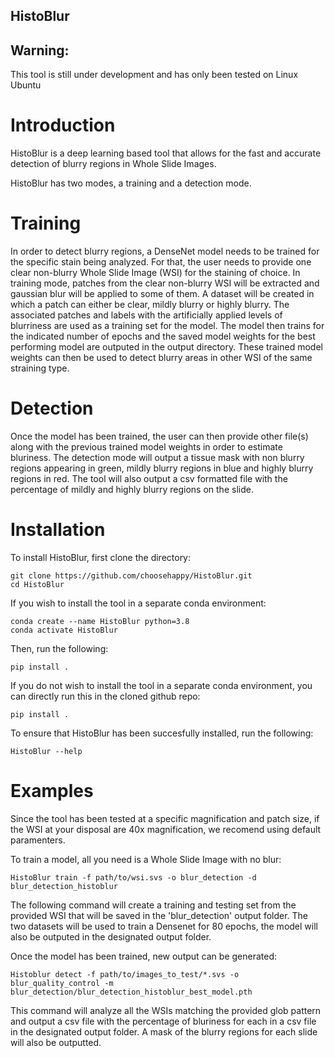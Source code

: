 ## HistoBlur

## Warning:
This tool is still under development and has only been tested on Linux Ubuntu


# Introduction

HistoBlur is a deep learning based tool that allows for the fast and accurate detection of blurry regions in Whole Slide Images.

HistoBlur has two modes, a training and a detection mode. 


# Training

In order to detect blurry regions, a DenseNet model needs to be trained for the specific stain being analyzed.
For that, the user needs to provide one clear non-blurry Whole Slide Image (WSI) for the staining of choice.
In training mode, patches from the clear non-blurry WSI will be extracted and gaussian blur will be applied to some of them. A dataset will be created
in which a patch can either be clear, mildly blurry or highly blurry. The associated patches and labels with the artificially applied levels of blurriness
are used as a training set for the model.
The model then trains for the indicated number of epochs and the saved model weights for the best performing model are outputed in the output directory.
These trained model weights can then be used to detect blurry areas in other WSI of the same straining type.

# Detection

Once the model has been trained, the user can then provide other file(s) along with the previous trained model weights in order to estimate bluriness.
The detection mode will output a tissue mask with non blurry regions appearing in green, mildly blurry regions in blue and highly blurry regions in red.
The tool will also output a csv formatted file with the percentage of mildly and highly blurry regions on the slide.

# Installation

To install HistoBlur, first clone the directory:

```
git clone https://github.com/choosehappy/HistoBlur.git
cd HistoBlur
```

If you wish to install the tool in a separate conda environment:

```
conda create --name HistoBlur python=3.8
conda activate HistoBlur
```

Then, run the following:

```
pip install .
```

If you do not wish to install the tool in a separate conda environment, you can directly run this in the cloned github repo:

```
pip install .
```

To ensure that HistoBlur has been succesfully installed, run the following:

```
HistoBlur --help
```

# Examples

Since the tool has been tested at a specific magnification and patch size, if the WSI at your disposal are 40x magnification, we recomend using
default paramenters.

To train a model, all you need is a Whole Slide Image with no blur:
```
HistoBlur train -f path/to/wsi.svs -o blur_detection -d blur_detection_histoblur
```

The following command will create a training and testing set from the provided WSI that will be saved in the 'blur_detection' output folder.
The two datasets will be used to train a Densenet for 80 epochs, the model will also be outputed in the designated output folder.

Once the model has been trained, new output can be generated:

```
Histoblur detect -f path/to/images_to_test/*.svs -o blur_quality_control -m blur_detection/blur_detection_histoblur_best_model.pth
```

This command will analyze all the WSIs matching the provided glob pattern and output a csv file with the percentage of bluriness for each
in a csv file in the designated output folder. A mask of the blurry regions for each slide will also be outputted.





